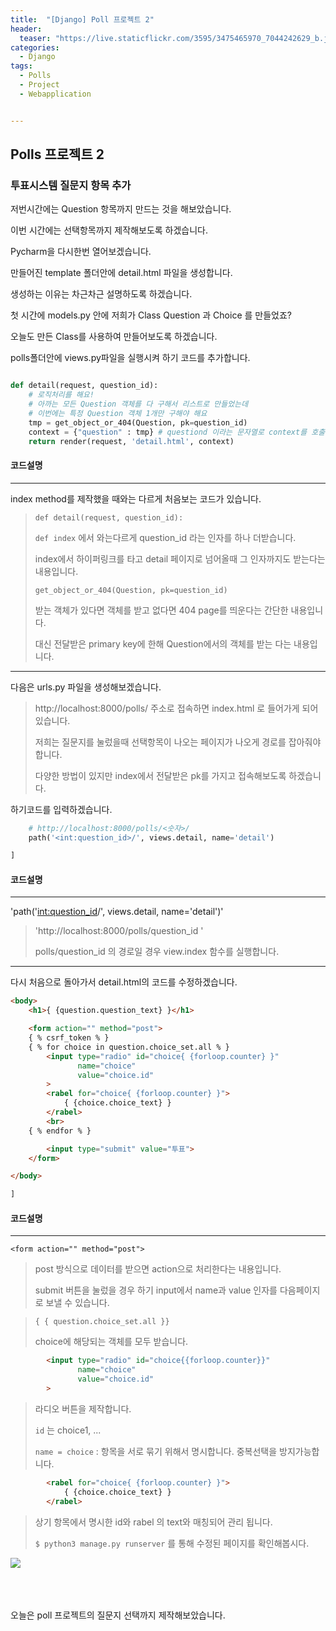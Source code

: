 ```yaml
---
title:  "[Django] Poll 프로젝트 2"
header:
  teaser: "https://live.staticflickr.com/3595/3475465970_7044242629_b.jpg"
categories: 
  - Django
tags:
  - Polls
  - Project
  - Webapplication


---
```

<h2>Polls 프로젝트 2</h2>
<h3>투표시스템 질문지 항목 추가</h3>
저번시간에는 Question 항목까지 만드는 것을 해보았습니다.

이번 시간에는 선택항목까지 제작해보도록 하겠습니다.

Pycharm을 다시한번 열어보겠습니다. 

만들어진 template 폴더안에 detail.html 파일을 생성합니다. 

생성하는 이유는 차근차근 설명하도록 하겠습니다.

첫 시간에 models.py 안에 저희가 Class Question 과 Choice 를 만들었죠?

오늘도 만든 Class를 사용하여 만들어보도록 하겠습니다.

polls폴더안에 views.py파일을 실행시켜 하기 코드를 추가합니다.

``` python

def detail(request, question_id):
    # 로직처리를 해요!
    # 아까는 모든 Question 객체를 다 구해서 리스트로 만들었는데
    # 이번에는 특정 Question 객체 1개만 구해야 해요
    tmp = get_object_or_404(Question, pk=question_id)
    context = {"question" : tmp} # questiond 이라는 문자열로 context를 호출합니다.
    return render(request, 'detail.html', context)

```

<h4>코드설명</h4> 

---

index method를 제작했을 때와는 다르게 처음보는 코드가 있습니다.

>`def detail(request, question_id):`
>
> `def index` 에서 와는다르게 question_id 라는 인자를 하나 더받습니다.
> 
> index에서 하이퍼링크를 타고 detail 페이지로 넘어올때 그 인자까지도 받는다는 내용입니다.
>
>`get_object_or_404(Question, pk=question_id)`
>
> 받는 객체가 있다면 객체를 받고 없다면 404 page를 띄운다는 간단한 내용입니다. 
>
> 대신 전달받은 primary key에 한해 Question에서의 객체를 받는 다는 내용입니다. 

---

다음은 urls.py 파일을 생성해보겠습니다. 

>http://localhost:8000/polls/ 주소로 접속하면 index.html 로 들어가게 되어있습니다.
>
>저희는 질문지를 눌렀을때 선택항목이 나오는 페이지가 나오게 경로를 잡아줘야합니다. 
>
>다양한 방법이 있지만 index에서 전달받은 pk를 가지고 접속해보도록 하겠습니다.
>
하기코드를 입력하겠습니다. 


``` python
    # http://localhost:8000/polls/<숫자>/
    path('<int:question_id>/', views.detail, name='detail')

]


```

<h4>코드설명</h4>

---
'path('<int:question_id>/', views.detail, name='detail')'

> 'http://localhost:8000/polls/question_id '
>
> polls/question_id 의 경로일 경우 view.index 함수를 실행합니다.

---


다시 처음으로 돌아가서 detail.html의 코드를 수정하겠습니다.

``` html
<body>
    <h1>{ {question.question_text} }</h1>

    <form action="" method="post">
    { % csrf_token % }
    { % for choice in question.choice_set.all % }
        <input type="radio" id="choice{ {forloop.counter} }"
               name="choice"
               value="choice.id"
        >
        <rabel for="choice{ {forloop.counter} }">
            { {choice.choice_text} }
        </rabel>
        <br>
    { % endfor % }

        <input type="submit" value="투표">
    </form>

</body>

]

```


<h4>코드설명</h4>

---
`<form action="" method="post">`
> post 방식으로 데이터를 받으면 action으로 처리한다는 내용입니다. 
>
> submit 버튼을 눌렀을 경우 하기 input에서 name과 value 인자를 다음페이지로 보낼 수 있습니다.

>```{ { question.choice_set.all }}```
> 
> choice에 해당되는 객체를 모두 받습니다.


``` html
        <input type="radio" id="choice{{forloop.counter}}"
               name="choice"
               value="choice.id"
        >
```
> 라디오 버튼을 제작합니다. 
>
> `id` 는 choice1, ...
> 
> `name = choice` : 항목을 서로 묶기 위해서 명시합니다. 중복선택을 방지가능합니다.

``` html
        <rabel for="choice{ {forloop.counter} }">
            { {choice.choice_text} }
        </rabel>
```
> 상기 항목에서 명시한 id와 rabel 의 text와 매칭되어 관리 됩니다.
>
> `$ python3 manage.py runserver` 를 통해 수정된 페이지를 확인해봅시다.

<image src = '/assets/image/django_polls_detail.png/'>


<br><br><br>
오늘은 poll 프로젝트의 질문지 선택까지 제작해보았습니다.